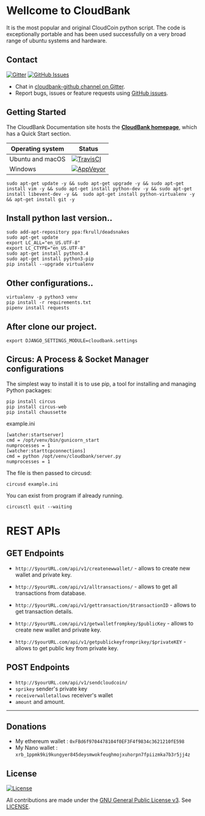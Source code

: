 # Wellcome to CloudBank

It is the most popular and original CloudCoin python script. The code is exceptionally portable and has been used successfully on a very broad range of ubuntu systems and hardware.

## Contact

[![Gitter](https://img.shields.io/gitter/room/nwjs/nw.js.svg)](https://gitter.im/cloudbank-github/)
[![GitHub Issues](https://img.shields.io/badge/open%20issues-0-yellow.svg)](https://github.com/omgbbqhaxx/CloudBank/issues)

- Chat in [cloudbank-github channel on Gitter](https://gitter.im/cloudbank-github).
- Report bugs, issues or feature requests using [GitHub issues](issues/new).



## Getting Started

The CloudBank Documentation site hosts the **[CloudBank homepage](http://cloudbankproject.com/)**, which
has a Quick Start section.

Operating system | Status
---------------- | ----------
Ubuntu and macOS | [![TravisCI](https://img.shields.io/badge/build-passing-brightgreen.svg)](https://travis-ci.org/cloudbank/cloudbank-github)
Windows          | [![AppVeyor](https://img.shields.io/badge/build-passing-brightgreen.svg)](https://ci.appveyor.com/project/cloudbank/cloudbank-github)


```shell
sudo apt-get update -y && sudo apt-get upgrade -y && sudo apt-get install vim -y && sudo apt-get install python-dev -y && sudo apt-get install libevent-dev -y &&  sudo apt-get install python-virtualenv -y && apt-get install git -y
```



## Install python last version..

```shell
sudo add-apt-repository ppa:fkrull/deadsnakes
sudo apt-get update
export LC_ALL="en_US.UTF-8"
export LC_CTYPE="en_US.UTF-8"
sudo apt-get install python3.4
sudo apt-get install python3-pip
pip install --upgrade virtualenv
```

## Other configurations..

```shell
virtualenv -p python3 venv
pip install -r requirements.txt
pipenv install requests
```


## After clone our project.

```shell
export DJANGO_SETTINGS_MODULE=cloudbank.settings
```




## Circus: A Process & Socket Manager configurations
The simplest way to install it is to use pip, a tool for installing and managing Python packages:
```shell
pip install circus
pip install circus-web
pip install chaussette
```

example.ini
```shell
[watcher:startserver]
cmd = /opt/venv/bin/gunicorn_start
numprocesses = 1
[watcher:starttcpconnections]
cmd = python /opt/venv/cloudbank/server.py
numprocesses = 1
```

The file is then passed to circusd:
```shell
circusd example.ini
```

You can exist from program if already running.
```shell
circusctl quit --waiting
```

# REST APIs

## GET Endpoints
 * `http://$yourURL.com/api/v1/createnewwallet/` - allows to create new wallet and private key.

 * `http://$yourURL.com/api/v1/alltransactions/` - allows to get all transactions from database.

 * `http://$yourURL.com/api/v1/gettransaction/$transactionID` - allows to get transaction details.

 * `http://$yourURL.com/api/v1/getwalletfrompkey/$publicKey` - allows to create new wallet and private key.

 * `http://$yourURL.com/api/v1/getpublickeyfromprikey/$privateKEY` - allows to get public key from private key.



## POST Endpoints
  * `http://$yourURL.com/api/v1/sendcloudcoin/`
  * `sprikey` sender's private key
  * `receiverwalletallows`  receiver's wallet
  * `amount`  and amount.
  ___


## Donations
  * My ethereum wallet : `0xFBd6f9704478104f0EF3F4f9834c3621210fE598`
  * My Nano wallet : `xrb_1ppmk9ki9kungyer845deysmwokfeughmojxuhorpn7fpiizmka7b3r5jj4z`

## License

[![License](https://img.shields.io/github/license/ethereum/cpp-ethereum.svg)](LICENSE)

All contributions are made under the [GNU General Public License v3](https://www.gnu.org/licenses/gpl-3.0.en.html). See [LICENSE](LICENSE).
